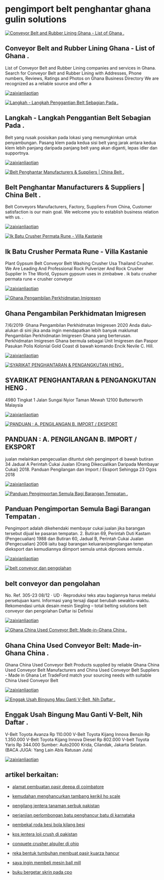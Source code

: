 # pengimport belt penghantar ghana gulin solutions
<a href="https://mnn.zoosnet.net/LR/Chatpre.aspx?id=MNN94995150&p=https://topgrinding.com/" target="_blank">![Conveyor Belt and Rubber Lining Ghana - List of Ghana .](https://github.com/technlg/images/blob/main/12.jpg)</a>
## Conveyor Belt and Rubber Lining Ghana - List of Ghana .
List of Conveyor Belt and Rubber Lining companies and services in Ghana. Search for Conveyor Belt and Rubber Lining with Addresses, Phone numbers, Reviews, Ratings and Photos on Ghana Business Directory We are recognized as a reliable source and offer a 
<a href="https://mnn.zoosnet.net/LR/Chatpre.aspx?id=MNN94995150&p=https://topgrinding.com/" target="_blank"><img src="https://github.com/technlg/images/raw/main/chat11.jpg" alt="zaixianliaotian"/></a><a href="//whatsapp.shibangsoft.com/WhatsApp.php" ><img src="https://github.com/technlg/images/raw/main/chat11.png" alt=""></a>
<a href="https://mnn.zoosnet.net/LR/Chatpre.aspx?id=MNN94995150&p=https://topgrinding.com/" target="_blank">![Langkah - Langkah Penggantian Belt Sebagian Pada .](https://github.com/technlg/images/blob/main/12.jpg)</a>
## Langkah - Langkah Penggantian Belt Sebagian Pada .
Belt yang rusak posisikan pada lokasi yang memungkinkan untuk penyambungan. Pasang klem pada kedua sisi belt yang jarak antara kedua klem lebih panjang daripada panjang belt yang akan diganti, lepas idler dan supportnya.
<a href="https://mnn.zoosnet.net/LR/Chatpre.aspx?id=MNN94995150&p=https://topgrinding.com/" target="_blank"><img src="https://github.com/technlg/images/raw/main/chat11.jpg" alt="zaixianliaotian"/></a><a href="//whatsapp.shibangsoft.com/WhatsApp.php" ><img src="https://github.com/technlg/images/raw/main/chat11.png" alt=""></a>
<a href="https://mnn.zoosnet.net/LR/Chatpre.aspx?id=MNN94995150&p=https://topgrinding.com/" target="_blank">![Belt Penghantar Manufacturers & Suppliers | China Belt .](https://github.com/technlg/images/blob/main/50.jpg)</a>
## Belt Penghantar Manufacturers & Suppliers | China Belt .
Belt Conveyors Manufacturers, Factory, Suppliers From China, Customer satisfaction is our main goal. We welcome you to establish business relation with us. .
<a href="https://mnn.zoosnet.net/LR/Chatpre.aspx?id=MNN94995150&p=https://topgrinding.com/" target="_blank"><img src="https://github.com/technlg/images/raw/main/chat11.jpg" alt="zaixianliaotian"/></a><a href="//whatsapp.shibangsoft.com/WhatsApp.php" ><img src="https://github.com/technlg/images/raw/main/chat11.png" alt=""></a>
<a href="https://mnn.zoosnet.net/LR/Chatpre.aspx?id=MNN94995150&p=https://topgrinding.com/" target="_blank">![Ik Batu Crusher Permata Rune - Villa Kastanie](https://github.com/technlg/images/blob/main/8.jpg)</a>
## Ik Batu Crusher Permata Rune - Villa Kastanie
Plant Gypsum Belt Conveyor Belt Washing Crusher Usa Thailand Crusher. We Are Leading And Professional Rock Pulverizer And Rock Crusher Supplier In The World, Gypsum gypsum uses in zimbabwe . ik batu crusher permata rune « crusher conveyor
<a href="https://mnn.zoosnet.net/LR/Chatpre.aspx?id=MNN94995150&p=https://topgrinding.com/" target="_blank"><img src="https://github.com/technlg/images/raw/main/chat11.jpg" alt="zaixianliaotian"/></a><a href="//whatsapp.shibangsoft.com/WhatsApp.php" ><img src="https://github.com/technlg/images/raw/main/chat11.png" alt=""></a>
<a href="https://mnn.zoosnet.net/LR/Chatpre.aspx?id=MNN94995150&p=https://topgrinding.com/" target="_blank">![Ghana Pengambilan Perkhidmatan Imigresen ](https://github.com/technlg/images/blob/main/55.jpg)</a>
## Ghana Pengambilan Perkhidmatan Imigresen 
7/6/2019· Ghana Pengambilan Perkhidmatan Imigresen 2020 Anda dialu-alukan di sini jika anda ingin mendapatkan lebih banyak maklumat Pengambilan Perkhidmatan Imigresen Ghana yang berterusan. Perkhidmatan Imigresen Ghana bermula sebagai Unit Imigresen dan Paspor Pasukan Polis Kolonial Gold Coast di bawah komando Encik Nevile C. Hill.
<a href="https://mnn.zoosnet.net/LR/Chatpre.aspx?id=MNN94995150&p=https://topgrinding.com/" target="_blank"><img src="https://github.com/technlg/images/raw/main/chat11.jpg" alt="zaixianliaotian"/></a><a href="//whatsapp.shibangsoft.com/WhatsApp.php" ><img src="https://github.com/technlg/images/raw/main/chat11.png" alt=""></a>
<a href="https://mnn.zoosnet.net/LR/Chatpre.aspx?id=MNN94995150&p=https://topgrinding.com/" target="_blank">![SYARIKAT PENGHANTARAN & PENGANGKUTAN HENG .](https://github.com/technlg/images/blob/main/45.jpg)</a>
## SYARIKAT PENGHANTARAN & PENGANGKUTAN HENG .
4980 Tingkat 1 Jalan Sungai Nyior Taman Mewah 12100 Butterworth Malaysia
<a href="https://mnn.zoosnet.net/LR/Chatpre.aspx?id=MNN94995150&p=https://topgrinding.com/" target="_blank"><img src="https://github.com/technlg/images/raw/main/chat11.jpg" alt="zaixianliaotian"/></a><a href="//whatsapp.shibangsoft.com/WhatsApp.php" ><img src="https://github.com/technlg/images/raw/main/chat11.png" alt=""></a>
<a href="https://mnn.zoosnet.net/LR/Chatpre.aspx?id=MNN94995150&p=https://topgrinding.com/" target="_blank">![PANDUAN : A. PENGILANGAN B. IMPORT / EKSPORT](https://github.com/technlg/images/blob/main/52.jpg)</a>
## PANDUAN : A. PENGILANGAN B. IMPORT / EKSPORT
jualan melainkan pengecualian dituntut oleh pengimport di bawah butiran 34 Jadual A Perintah Cukai Jualan (Orang Dikecualikan Daripada Membayar Cukai) 2018. Panduan Pengilangan dan Import / Eksport Sehingga 23 Ogos 2018
<a href="https://mnn.zoosnet.net/LR/Chatpre.aspx?id=MNN94995150&p=https://topgrinding.com/" target="_blank"><img src="https://github.com/technlg/images/raw/main/chat11.jpg" alt="zaixianliaotian"/></a><a href="//whatsapp.shibangsoft.com/WhatsApp.php" ><img src="https://github.com/technlg/images/raw/main/chat11.png" alt=""></a>
<a href="https://mnn.zoosnet.net/LR/Chatpre.aspx?id=MNN94995150&p=https://topgrinding.com/" target="_blank">![Panduan Pengimportan Semula Bagi Barangan Tempatan .](https://github.com/technlg/images/blob/main/54.jpg)</a>
## Panduan Pengimportan Semula Bagi Barangan Tempatan .
Pengimport adalah dikehendaki membayar cukai jualan jika barangan tersebut dijual ke pasaran tempatan. 2. Butiran 69, Perintah Duti Kastam (Pengecualian) 1988 dan Butiran 60, Jadual B, Perintah Cukai Jualan (Pengecualian) 2008 iaitu bagi barangan keluaran/pengilangan tempatan dieksport dan kemudiannya diimport semula untuk diproses semula .
<a href="https://mnn.zoosnet.net/LR/Chatpre.aspx?id=MNN94995150&p=https://topgrinding.com/" target="_blank"><img src="https://github.com/technlg/images/raw/main/chat11.jpg" alt="zaixianliaotian"/></a><a href="//whatsapp.shibangsoft.com/WhatsApp.php" ><img src="https://github.com/technlg/images/raw/main/chat11.png" alt=""></a>
<a href="https://mnn.zoosnet.net/LR/Chatpre.aspx?id=MNN94995150&p=https://topgrinding.com/" target="_blank">![belt conveyor dan pengolahan](https://github.com/technlg/images/blob/main/54.jpg)</a>
## belt conveyor dan pengolahan
No. Ref. 305-23 08/12 · UD · Reproduksi teks atau bagiannya harus melalui persetujuan kami. Informasi yang tersaji dapat berubah sewaktu-waktu. Rekomendasi untuk desain mesin Siegling – total belting solutions belt conveyor dan pengolahan Daftar isi Definisi
<a href="https://mnn.zoosnet.net/LR/Chatpre.aspx?id=MNN94995150&p=https://topgrinding.com/" target="_blank"><img src="https://github.com/technlg/images/raw/main/chat11.jpg" alt="zaixianliaotian"/></a><a href="//whatsapp.shibangsoft.com/WhatsApp.php" ><img src="https://github.com/technlg/images/raw/main/chat11.png" alt=""></a>
<a href="https://mnn.zoosnet.net/LR/Chatpre.aspx?id=MNN94995150&p=https://topgrinding.com/" target="_blank">![Ghana China Used Conveyor Belt: Made-in-Ghana China .](https://github.com/technlg/images/blob/main/59.jpg)</a>
## Ghana China Used Conveyor Belt: Made-in-Ghana China .
Ghana China Used Conveyor Belt Products supplied by reliable Ghana China Used Conveyor Belt Manufacturers and China Used Conveyor Belt Suppliers - Made in Ghana Let TradeFord match your sourcing needs with suitable China Used Conveyor Belt 
<a href="https://mnn.zoosnet.net/LR/Chatpre.aspx?id=MNN94995150&p=https://topgrinding.com/" target="_blank"><img src="https://github.com/technlg/images/raw/main/chat11.jpg" alt="zaixianliaotian"/></a><a href="//whatsapp.shibangsoft.com/WhatsApp.php" ><img src="https://github.com/technlg/images/raw/main/chat11.png" alt=""></a>
<a href="https://mnn.zoosnet.net/LR/Chatpre.aspx?id=MNN94995150&p=https://topgrinding.com/" target="_blank">![Enggak Usah Bingung Mau Ganti V-Belt, Nih Daftar .](https://github.com/technlg/images/blob/main/64.jpg)</a>
## Enggak Usah Bingung Mau Ganti V-Belt, Nih Daftar .
V-Belt Toyota Avanza Rp 110.000 V-Belt Toyota Kijang Innova Bensin Rp 1.350.000 V-Belt Toyota Kijang Innova Diesel Rp 802.000 V-belt Toyota Yaris Rp 344.000 Sumber: Auto2000 Krida, Cilandak, Jakarta Selatan. (BACA JUGA: Yang Lain Abis Ratusan Juta)
<a href="https://mnn.zoosnet.net/LR/Chatpre.aspx?id=MNN94995150&p=https://topgrinding.com/" target="_blank"><img src="https://github.com/technlg/images/raw/main/chat11.jpg" alt="zaixianliaotian"/></a><a href="//whatsapp.shibangsoft.com/WhatsApp.php" ><img src="https://github.com/technlg/images/raw/main/chat11.png" alt=""></a>
## artikel berkaitan:
* [alamat pembuatan pasir deepa di coimbatore](alamat%20pembuatan%20pasir%20deepa%20di%20coimbatore.md)
* [kemudahan menghancurkan tambang kerikil ho scale](kemudahan%20menghancurkan%20tambang%20kerikil%20ho%20scale.md)
* [pengilang jentera tanaman serbuk pakistan](pengilang%20jentera%20tanaman%20serbuk%20pakistan.md)
* [perjanjian perlombongan batu penghancur batu di karnataka](perjanjian%20perlombongan%20batu%20penghancur%20batu%20di%20karnataka.md)
* [pembekal roda besi bola kilang besi](pembekal%20roda%20besi%20bola%20kilang%20besi.md)
* [kos jentera loji crush di pakistan](kos%20jentera%20loji%20crush%20di%20pakistan.md)
* [conquete crusher alquiler di ohio](conquete%20crusher%20alquiler%20di%20ohio.md)
* [reka bentuk tumbuhan membuat pasir kuarza hancur](reka%20bentuk%20tumbuhan%20membuat%20pasir%20kuarza%20hancur.md)
* [saya ingin membeli mesin ball mill](saya%20ingin%20membeli%20mesin%20ball%20mill.md)
* [buku bergetar skrin pada cpo](buku%20bergetar%20skrin%20pada%20cpo.md)
